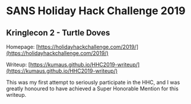 # SANS Holiday Hack Challenge 2019
## Kringlecon 2 - Turtle Doves

Homepage: [https://holidayhackchallenge.com/2019/](https://holidayhackchallenge.com/2019/)

Writeup: [https://kumaus.github.io/HHC2019-writeup/](https://kumaus.github.io/HHC2019-writeup/)

This was my first attempt to seriously participate in the HHC, and I was greatly honoured
to have achieved a Super Honorable Mention for this writeup. 
